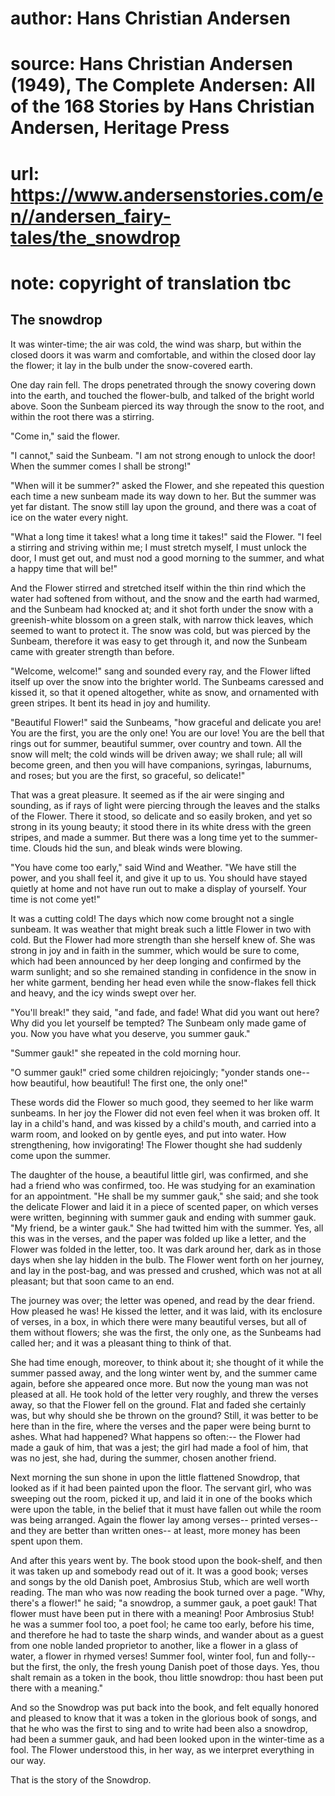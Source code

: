 # author: Hans Christian Andersen
# source: Hans Christian Andersen (1949), The Complete Andersen: All of the 168 Stories by Hans Christian Andersen, Heritage Press
# url: https://www.andersenstories.com/en//andersen_fairy-tales/the_snowdrop
# note: copyright of translation tbc

## The snowdrop 

It was winter-time; the air was cold, the wind was sharp, but within the
closed doors it was warm and comfortable, and within the closed door lay
the flower; it lay in the bulb under the snow-covered earth.

One day rain fell. The drops penetrated through the snowy covering down
into the earth, and touched the flower-bulb, and talked of the bright
world above. Soon the Sunbeam pierced its way through the snow to the
root, and within the root there was a stirring.

"Come in," said the flower.

"I cannot," said the Sunbeam. "I am not strong enough to unlock the
door! When the summer comes I shall be strong!"

"When will it be summer?" asked the Flower, and she repeated this
question each time a new sunbeam made its way down to her. But the
summer was yet far distant. The snow still lay upon the ground, and
there was a coat of ice on the water every night.

"What a long time it takes! what a long time it takes!" said the
Flower. "I feel a stirring and striving within me; I must stretch
myself, I must unlock the door, I must get out, and must nod a good
morning to the summer, and what a happy time that will be!"

And the Flower stirred and stretched itself within the thin rind which
the water had softened from without, and the snow and the earth had
warmed, and the Sunbeam had knocked at; and it shot forth under the snow
with a greenish-white blossom on a green stalk, with narrow thick
leaves, which seemed to want to protect it. The snow was cold, but was
pierced by the Sunbeam, therefore it was easy to get through it, and now
the Sunbeam came with greater strength than before.

"Welcome, welcome!" sang and sounded every ray, and the Flower lifted
itself up over the snow into the brighter world. The Sunbeams caressed
and kissed it, so that it opened altogether, white as snow, and
ornamented with green stripes. It bent its head in joy and humility.

"Beautiful Flower!" said the Sunbeams, "how graceful and delicate you
are! You are the first, you are the only one! You are our love! You are
the bell that rings out for summer, beautiful summer, over country and
town. All the snow will melt; the cold winds will be driven away; we
shall rule; all will become green, and then you will have companions,
syringas, laburnums, and roses; but you are the first, so graceful, so
delicate!"

That was a great pleasure. It seemed as if the air were singing and
sounding, as if rays of light were piercing through the leaves and the
stalks of the Flower. There it stood, so delicate and so easily broken,
and yet so strong in its young beauty; it stood there in its white dress
with the green stripes, and made a summer. But there was a long time yet
to the summer-time. Clouds hid the sun, and bleak winds were blowing.

"You have come too early," said Wind and Weather. "We have still the
power, and you shall feel it, and give it up to us. You should have
stayed quietly at home and not have run out to make a display of
yourself. Your time is not come yet!"

It was a cutting cold! The days which now come brought not a single
sunbeam. It was weather that might break such a little Flower in two
with cold. But the Flower had more strength than she herself knew of.
She was strong in joy and in faith in the summer, which would be sure to
come, which had been announced by her deep longing and confirmed by the
warm sunlight; and so she remained standing in confidence in the snow in
her white garment, bending her head even while the snow-flakes fell
thick and heavy, and the icy winds swept over her.

"You'll break!" they said, "and fade, and fade! What did you want
out here? Why did you let yourself be tempted? The Sunbeam only made
game of you. Now you have what you deserve, you summer gauk."

"Summer gauk!" she repeated in the cold morning hour.

"O summer gauk!" cried some children rejoicingly; "yonder stands
one-- how beautiful, how beautiful! The first one, the only one!"

These words did the Flower so much good, they seemed to her like warm
sunbeams. In her joy the Flower did not even feel when it was broken
off. It lay in a child's hand, and was kissed by a child's mouth, and
carried into a warm room, and looked on by gentle eyes, and put into
water. How strengthening, how invigorating! The Flower thought she had
suddenly come upon the summer.

The daughter of the house, a beautiful little girl, was confirmed, and
she had a friend who was confirmed, too. He was studying for an
examination for an appointment. "He shall be my summer gauk," she
said; and she took the delicate Flower and laid it in a piece of scented
paper, on which verses were written, beginning with summer gauk and
ending with summer gauk. "My friend, be a winter gauk." She had
twitted him with the summer. Yes, all this was in the verses, and the
paper was folded up like a letter, and the Flower was folded in the
letter, too. It was dark around her, dark as in those days when she lay
hidden in the bulb. The Flower went forth on her journey, and lay in the
post-bag, and was pressed and crushed, which was not at all pleasant;
but that soon came to an end.

The journey was over; the letter was opened, and read by the dear
friend. How pleased he was! He kissed the letter, and it was laid, with
its enclosure of verses, in a box, in which there were many beautiful
verses, but all of them without flowers; she was the first, the only
one, as the Sunbeams had called her; and it was a pleasant thing to
think of that.

She had time enough, moreover, to think about it; she thought of it
while the summer passed away, and the long winter went by, and the
summer came again, before she appeared once more. But now the young man
was not pleased at all. He took hold of the letter very roughly, and
threw the verses away, so that the Flower fell on the ground. Flat and
faded she certainly was, but why should she be thrown on the ground?
Still, it was better to be here than in the fire, where the verses and
the paper were being burnt to ashes. What had happened? What happens so
often:-- the Flower had made a gauk of him, that was a jest; the girl
had made a fool of him, that was no jest, she had, during the summer,
chosen another friend.

Next morning the sun shone in upon the little flattened Snowdrop, that
looked as if it had been painted upon the floor. The servant girl, who
was sweeping out the room, picked it up, and laid it in one of the books
which were upon the table, in the belief that it must have fallen out
while the room was being arranged. Again the flower lay among verses--
printed verses-- and they are better than written ones-- at least, more
money has been spent upon them.

And after this years went by. The book stood upon the book-shelf, and
then it was taken up and somebody read out of it. It was a good book;
verses and songs by the old Danish poet, Ambrosius Stub, which are well
worth reading. The man who was now reading the book turned over a page.
"Why, there's a flower!" he said; "a snowdrop, a summer gauk, a poet
gauk! That flower must have been put in there with a meaning! Poor
Ambrosius Stub! he was a summer fool too, a poet fool; he came too
early, before his time, and therefore he had to taste the sharp winds,
and wander about as a guest from one noble landed proprietor to another,
like a flower in a glass of water, a flower in rhymed verses! Summer
fool, winter fool, fun and folly-- but the first, the only, the fresh
young Danish poet of those days. Yes, thou shalt remain as a token in
the book, thou little snowdrop: thou hast been put there with a
meaning."

And so the Snowdrop was put back into the book, and felt equally honored
and pleased to know that it was a token in the glorious book of songs,
and that he who was the first to sing and to write had been also a
snowdrop, had been a summer gauk, and had been looked upon in the
winter-time as a fool. The Flower understood this, in her way, as we
interpret everything in our way.

That is the story of the Snowdrop.
